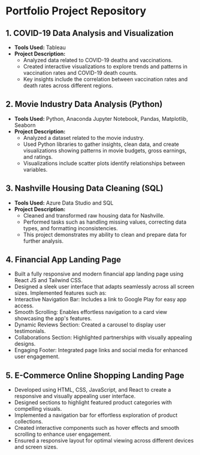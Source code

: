 # Portfolio Project Repository
## 1. COVID-19 Data Analysis and Visualization
- **Tools Used:** Tableau
- **Project Description:** 
  - Analyzed data related to COVID-19 deaths and vaccinations.
  - Created interactive visualizations to explore trends and patterns in vaccination rates and COVID-19 death counts.
  - Key insights include the correlation between vaccination rates and death rates across different regions.

## 2. Movie Industry Data Analysis (Python)
- **Tools Used:** Python, Anaconda Jupyter Notebook, Pandas, Matplotlib, Seaborn
- **Project Description:**
  - Analyzed a dataset related to the movie industry.
  - Used Python libraries to gather insights, clean data, and create visualizations showing patterns in movie budgets, gross earnings, and ratings.
  - Visualizations include scatter plots identify relationships between variables.


## 3. Nashville Housing Data Cleaning (SQL)
- **Tools Used:** Azure Data Studio and SQL
- **Project Description:**
  - Cleaned and transformed raw housing data for Nashville.
  - Performed tasks such as handling missing values, correcting data types, and formatting inconsistencies.
  - This project demonstrates my ability to clean and prepare data for further analysis.
 
## 4. Financial App Landing Page
  - Built a fully responsive and modern financial app landing page using React JS and Tailwind CSS.
  - Designed a sleek user interface that adapts seamlessly across all screen sizes.
    Implemented features such as:
  - Interactive Navigation Bar: Includes a link to Google Play for easy app access.
  - Smooth Scrolling: Enables effortless navigation to a card view showcasing the app's features.
  - Dynamic Reviews Section: Created a carousel to display user testimonials.
  - Collaborations Section: Highlighted partnerships with visually appealing designs.
  - Engaging Footer: Integrated page links and social media for enhanced user engagement.
## 5. E-Commerce Online Shopping Landing Page 
  - Developed using HTML, CSS, JavaScript, and React to create a responsive and visually appealing user interface.
  - Designed sections to highlight featured product categories with compelling visuals.
  - Implemented a navigation bar for effortless exploration of product collections.
  - Created interactive components such as hover effects and smooth scrolling to enhance user engagement.
  - Ensured a responsive layout for optimal viewing across different devices and screen sizes.
